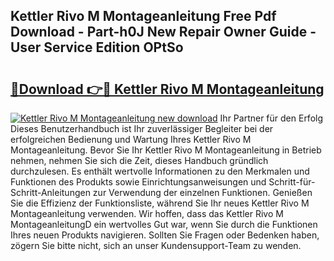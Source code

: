 ## Kettler Rivo M Montageanleitung Free Pdf Download - Part-h0J New Repair Owner Guide - User Service Edition OPtSo

# <h2><a href="http://df8y7w.blite.top/?on=Kettler+Rivo+M+Montageanleitung">🔗Download 👉🔴 Kettler Rivo M Montageanleitung</a></h2>

[![Kettler Rivo M Montageanleitung new download](https://i.imgur.com/lujVjoI.png)](http://df8y7w.blite.top/?on=Kettler+Rivo+M+Montageanleitung)
Ihr Partner für den Erfolg Dieses Benutzerhandbuch ist Ihr zuverlässiger Begleiter bei der erfolgreichen Bedienung und Wartung Ihres Kettler Rivo M Montageanleitung. Bevor Sie Ihr Kettler Rivo M Montageanleitung in Betrieb nehmen, nehmen Sie sich die Zeit, dieses Handbuch gründlich durchzulesen. Es enthält wertvolle Informationen zu den Merkmalen und Funktionen des Produkts sowie Einrichtungsanweisungen und Schritt-für-Schritt-Anleitungen zur Verwendung der einzelnen Funktionen. Genießen Sie die Effizienz der Funktionsliste, während Sie Ihr neues Kettler Rivo M Montageanleitung verwenden. Wir hoffen, dass das Kettler Rivo M MontageanleitungD ein wertvolles Gut war, wenn Sie durch die Funktionen Ihres neuen Produkts navigieren. Sollten Sie Fragen oder Bedenken haben, zögern Sie bitte nicht, sich an unser Kundensupport-Team zu wenden.
